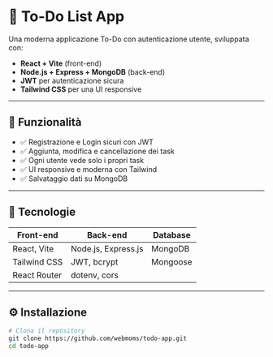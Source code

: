 # 📝 To-Do List App

Una moderna applicazione To-Do con autenticazione utente, sviluppata con:

- **React + Vite** (front-end)
- **Node.js + Express + MongoDB** (back-end)
- **JWT** per autenticazione sicura
- **Tailwind CSS** per una UI responsive

---

## 🚀 Funzionalità

- ✅ Registrazione e Login sicuri con JWT
- ✅ Aggiunta, modifica e cancellazione dei task
- ✅ Ogni utente vede solo i propri task
- ✅ UI responsive e moderna con Tailwind
- ✅ Salvataggio dati su MongoDB

---

## 🧠 Tecnologie

| Front-end        | Back-end              | Database    |
|------------------|-----------------------|-------------|
| React, Vite      | Node.js, Express.js   | MongoDB     |
| Tailwind CSS     | JWT, bcrypt           | Mongoose    |
| React Router     | dotenv, cors          |             |

---

## ⚙️ Installazione

```bash
# Clona il repository
git clone https://github.com/webmoms/todo-app.git
cd todo-app

